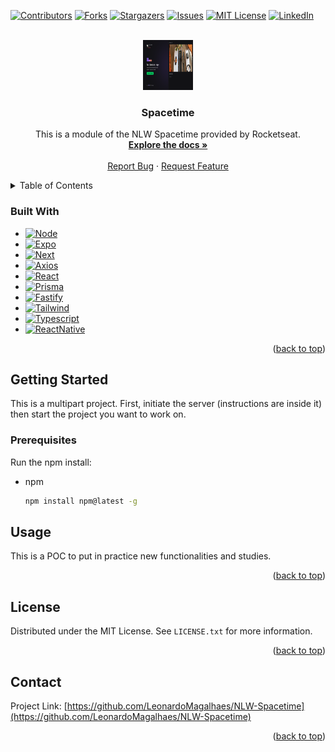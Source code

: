<a name="readme-top"></a>
[![Contributors][contributors-shield]][contributors-url]
[![Forks][forks-shield]][forks-url]
[![Stargazers][stars-shield]][stars-url]
[![Issues][issues-shield]][issues-url]
[![MIT License][license-shield]][license-url]
[![LinkedIn][linkedin-shield]][linkedin-url]



<!-- PROJECT LOGO -->
<br />
<div align="center">
  <a href="https://github.com/LeonardoMagalhaes/NLW-Spacetime">
    <img src="Screenshot_Spacetime_Web.png" alt="Web Project Screenshot " width="80" height="80">
  </a>

<h3 align="center">Spacetime</h3>

  <p align="center">
    This is a module of the NLW Spacetime provided by Rocketseat.
    <br />
    <a href="https://github.com/LeonardoMagalhaes/NLW-Spacetime"><strong>Explore the docs »</strong></a>
    <br />
    <br />
    <a href="https://github.com/LeonardoMagalhaes/NLW-Spacetime/issues">Report Bug</a>
    ·
    <a href="https://github.com/LeonardoMagalhaes/NLW-Spacetime/issues">Request Feature</a>
  </p>
</div>



<!-- TABLE OF CONTENTS -->
<details>
  <summary>Table of Contents</summary>
  <ol>
    <li>
      <a href="#about-the-project">About The Project</a>
      <ul>
        <li><a href="#built-with">Built With</a></li>
      </ul>
    </li>
    <li>
      <a href="#getting-started">Getting Started</a>
      <ul>
        <li><a href="#prerequisites">Pre-requisites</a></li>
      </ul>
    </li>
    <li><a href="#usage">Usage</a></li>
    <li><a href="#license">License</a></li>
    <li><a href="#contact">Contact</a></li>
  </ol>
</details>



<!-- ABOUT THE PROJECT -->
<!-- ## About The Project

![Product Name Screen Shot][product-screenshot]

<p align="right">(<a href="#readme-top">back to top</a>)</p> -->



### Built With


* [![Node][NodeJS]][Node-url]
* [![Expo][ExpoJS]][Expo-url]
* [![Next][Next.js]][Next-url]
* [![Axios][AxiosJS]][Axios-url]
* [![React][React.js]][React-url]
* [![Prisma][PrismaJS]][Prisma-url]
* [![Fastify][FastifyJS]][Fastify-url]
* [![Tailwind][TailwindCSS]][Tailwind-url]
* [![Typescript][TypescriptJS]][Typescript-url]
* [![ReactNative][ReactNativeJS]][ReactNative-url]


<p align="right">(<a href="#readme-top">back to top</a>)</p>



<!-- GETTING STARTED -->
## Getting Started

This is a multipart project. First, initiate the server (instructions are inside it) then start the project you want to work on.

<!-- ```bash
npm start
# or
yarn start
# or
pnpm start
``` -->



### Prerequisites

Run the npm install:
* npm
  ```sh
  npm install npm@latest -g
  ```



<!-- USAGE EXAMPLES -->
## Usage

This is a POC to put in practice new functionalities and studies.

<p align="right">(<a href="#readme-top">back to top</a>)</p>



<!-- LICENSE -->
## License

Distributed under the MIT License. See `LICENSE.txt` for more information.

<p align="right">(<a href="#readme-top">back to top</a>)</p>



<!-- CONTACT -->
## Contact

Project Link: [https://github.com/LeonardoMagalhaes/NLW-Spacetime](https://github.com/LeonardoMagalhaes/NLW-Spacetime)

<p align="right">(<a href="#readme-top">back to top</a>)</p>



<!-- ACKNOWLEDGMENTS -->
<!-- ## Acknowledgments

```js
  npm install nativewind      // Traduz Tailwind para react-native
  npm install tailwindcss -D  // Instala Tailwind para desenvolvimento
  npx tailwindcss init        // Cria o arquivo de configuração do Tailwind

  // Setup tailwindcss configuration: https://www.nativewind.dev/quick-starts/create-react-native-app

  // For typescript configuration, add these lines on tsconfig.json:

  "compilerOptions": {
    "types": [
      "nativewind/types"
    ]
  },

  npx expo install @expo-google-fonts/roboto @expo-google-fonts/bai-jamjuree expo-font   // Instalação das fontes
  npx expo install react-native-svg     // Biblioteca para manipulação de aarquivos SVG
  npm i -D react-native-svg-transformer // Módulo para importação dos arquivos SVG de maneira mais fácil nos componentes.

  npm i axios   // Para comunicação http
  npx expo install expo-secure-store   // Para salvar informações sensíveis no celular

  // Expo router permite usar a mesma estrutura de roteamento do Next.js
  npx expo install expo-router react-native-safe-area-context react-native-screens expo-linking expo-constants expo-status-bar

  npx expo install expo-image-picker   // Biblioteca usada para manuseio de imagens do dispositivo.
```
<p align="right">(<a href="#readme-top">back to top</a>)</p> -->



<!-- MARKDOWN LINKS & IMAGES -->
<!-- https://www.markdownguide.org/basic-syntax/#reference-style-links -->
[contributors-shield]: https://img.shields.io/github/contributors/LeonardoMagalhaes/NLW-Spacetime.svg?style=for-the-badge
[contributors-url]: https://github.com/LeonardoMagalhaes/NLW-Spacetime/graphs/contributors
[forks-shield]: https://img.shields.io/github/forks/LeonardoMagalhaes/NLW-Spacetime.svg?style=for-the-badge
[forks-url]: https://github.com/LeonardoMagalhaes/NLW-Spacetime/network/members
[stars-shield]: https://img.shields.io/github/stars/LeonardoMagalhaes/NLW-Spacetime.svg?style=for-the-badge
[stars-url]: https://github.com/LeonardoMagalhaes/NLW-Spacetime/stargazers
[issues-shield]: https://img.shields.io/github/issues/LeonardoMagalhaes/NLW-Spacetime.svg?style=for-the-badge
[issues-url]: https://github.com/LeonardoMagalhaes/NLW-Spacetime/issues
[license-shield]: https://img.shields.io/github/license/LeonardoMagalhaes/NLW-Spacetime.svg?style=for-the-badge
[license-url]: https://github.com/LeonardoMagalhaes/NLW-Spacetime/blob/master/LICENSE.txt
[linkedin-shield]: https://img.shields.io/badge/-LinkedIn-black.svg?style=for-the-badge&logo=linkedin&colorB=555
[linkedin-url]: https://linkedin.com/in/leonardo-magalhães-alves-b6511153
[product-screenshot]: public/Screenshot.png

[TypescriptJS]: https://img.shields.io/badge/typescript-3178C6?style=for-the-badge&logo=typescript&logoColor=white
[Typescript-url]: https://www.typescriptlang.org
[AxiosJS]: https://img.shields.io/badge/axios-5A29E4?style=for-the-badge&logo=axios&logoColor=white
[Axios-url]: https://axios-http.com/ptbr/
[React.js]: https://img.shields.io/badge/React-20232A?style=for-the-badge&logo=react&logoColor=61DAFB
[React-url]: https://reactjs.org/
[TailwindCSS]: https://img.shields.io/badge/tailwindcss-06B6D4?style=for-the-badge&logo=tailwindcss&logoColor=white
[Tailwind-url]: https://tailwindcss.com
[ReactNativeJS]: https://img.shields.io/badge/reactnative-61DAFB?style=for-the-badge&logo=reacttable&logoColor=white
[ReactNative-url]: https://reactnative.dev
[ExpoJS]: https://img.shields.io/badge/expo-000020?style=for-the-badge&logo=expo&logoColor=white
[Expo-url]: https://expo.dev
[PrismaJS]: https://img.shields.io/badge/prisma-2D3748?style=for-the-badge&logo=prisma&logoColor=white
[Prisma-url]: https://www.prisma.io
[FastifyJS]: https://img.shields.io/badge/fastify-000000?style=for-the-badge&logo=fastify&logoColor=white
[Fastify-url]: https://www.fastify.io
[NodeJS]: https://img.shields.io/badge/node-339933?style=for-the-badge&logo=nodedotjs&logoColor=white
[Node-url]: https://nodejs.org/en
[Next.js]: https://img.shields.io/badge/next.js-000000?style=for-the-badge&logo=nextdotjs&logoColor=white
[Next-url]: https://nextjs.org/ 